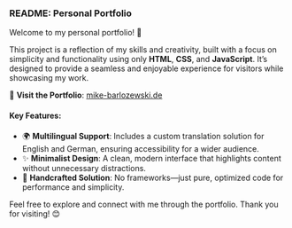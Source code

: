 ### README: Personal Portfolio

Welcome to my personal portfolio! 🎨

This project is a reflection of my skills and creativity, built with a focus on simplicity and functionality using only **HTML**, **CSS**, and **JavaScript**. It’s designed to provide a seamless and enjoyable experience for visitors while showcasing my work.

🔗 **Visit the Portfolio**: [mike-barlozewski.de](https://mike-barlozewski.de/)

#### Key Features:
- 🌍 **Multilingual Support**: Includes a custom translation solution for English and German, ensuring accessibility for a wider audience.
- ✨ **Minimalist Design**: A clean, modern interface that highlights content without unnecessary distractions.
- 🚀 **Handcrafted Solution**: No frameworks—just pure, optimized code for performance and simplicity.

Feel free to explore and connect with me through the portfolio. Thank you for visiting! 😊
